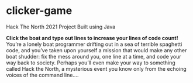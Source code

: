 # clicker-game
Hack The North 2021 Project
Built using Java

**Click the boat and type out lines to increase your lines of code count!**
You’re a lonely boat programmer drifting out in a sea of terrible spaghetti code, and you’ve taken upon yourself a mission that would make any other boat shudder: fix the mess around you, one line at a time, and code your way back to society. Perhaps you’ll even make your way to something called Hack the North, a mysterious event you know only from the echoing voices of the command line….
